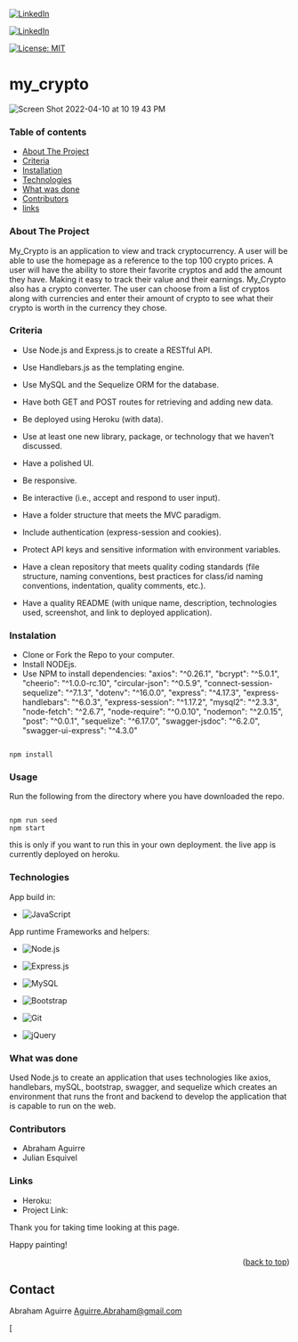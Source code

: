 <!-- Project Shields -->

[![LinkedIn][linkedin-shield]][linkedin-url]

[![LinkedIn][linkedin-shield]][linkedin-url]

[![License: MIT](https://img.shields.io/badge/License-MIT-yellow.svg)](https://opensource.org/licenses/MIT)

# my_crypto
![Screen Shot 2022-04-10 at 10 19 43 PM](https://user-images.githubusercontent.com/94779524/162654620-8e35d568-57e0-44e3-bfec-6ea9dc07a347.png)

### Table of contents
* [About The Project](#About-The-Project)
* [Criteria](#criteria)
* [Installation](#instalation)
* [Technologies](#technologies)
* [What was done](#What-was-done)
* [Contributors](#contributors)
* [links](#links)

### About The Project
My_Crypto is an application to view and track cryptocurrency. A user will be able to use the homepage as a reference to the top 100 crypto prices. A user will have the ability to store their favorite cryptos and add the amount they have. Making it easy to track their value and their earnings. My_Crypto also has a crypto converter. The user can choose from a list of cryptos along with currencies and enter their amount of crypto to see what their crypto is worth in the currency they chose.

### Criteria

* Use Node.js and Express.js to create a RESTful API.

* Use Handlebars.js as the templating engine.

* Use MySQL and the Sequelize ORM for the database.

* Have both GET and POST routes for retrieving and adding new data.

* Be deployed using Heroku (with data).

* Use at least one new library, package, or technology that we haven’t discussed.

* Have a polished UI.

* Be responsive.

* Be interactive (i.e., accept and respond to user input).

* Have a folder structure that meets the MVC paradigm.

* Include authentication (express-session and cookies).

* Protect API keys and sensitive information with environment variables.

* Have a clean repository that meets quality coding standards (file structure, naming conventions, best practices for class/id naming conventions, indentation, quality comments, etc.).

* Have a quality README (with unique name, description, technologies used, screenshot, and link to deployed application).

### Instalation

- Clone or Fork the Repo to your computer.
- Install NODEjs.
- Use NPM to install dependencies:
    "axios": "^0.26.1",
    "bcrypt": "^5.0.1",
    "cheerio": "^1.0.0-rc.10",
    "circular-json": "^0.5.9",
    "connect-session-sequelize": "^7.1.3",
    "dotenv": "^16.0.0",
    "express": "^4.17.3",
    "express-handlebars": "^6.0.3",
    "express-session": "^1.17.2",
    "mysql2": "^2.3.3",
    "node-fetch": "^2.6.7",
    "node-require": "^0.0.10",
    "nodemon": "^2.0.15",
    "post": "^0.0.1",
    "sequelize": "^6.17.0",
    "swagger-jsdoc": "^6.2.0",
    "swagger-ui-express": "^4.3.0"

```

npm install 

```

### Usage

Run the following from the directory where you have downloaded the repo.

```

npm run seed
npm start

```

this is only if you want to run this in your own deployment. the live app is currently deployed on heroku.

### Technologies
App build in:  

- ![JavaScript](https://img.shields.io/badge/javascript-%23323330.svg?logo=javascript&logoColor=%23F7DF1E&style=for-the-badge)

App runtime Frameworks and helpers:

- ![Node.js ](https://img.shields.io/badge/node.js-6DA55F?logo=node.js&logoColor=white&style=for-the-badge)

- ![Express.js](https://img.shields.io/badge/express.js-%23404d59.svg?logo=express&logoColor=%2361DAFB&style=for-the-badge)

- ![MySQL](https://img.shields.io/badge/mysql-%2300f.svg?logo=mysql&logoColor=white&style=for-the-badge)

- ![Bootstrap](https://img.shields.io/badge/bootstrap-%23563D7C.svg?logo=bootstrap&logoColor=white&style=for-the-badge)
	
- ![Git](https://img.shields.io/badge/git-%23F05033.svg?logo=git&logoColor=white&style=for-the-badge)
	
- ![jQuery](https://img.shields.io/badge/jquery-%230769AD.svg?logo=jquery&logoColor=white&style=for-the-badge)

### What was done

Used Node.js to create an application that uses technologies like axios, handlebars, mySQL, bootstrap, swagger, and sequelize which creates an environment that runs the front and backend to develop the application that is capable to run on the web.

### Contributors
* Abraham Aguirre 
* Julian Esquivel

### Links
* Heroku:
* Project Link:

Thank you for taking time looking at this page.

Happy painting!

<p align="right">(<a href="#top">back to top</a>)</p>

<!-- CONTACT -->
## Contact

Abraham Aguirre Aguirre.Abraham@gmail.com

<!-- MARKDOWN LINKS & IMAGES -->
[linkedin-shield]: https://img.shields.io/badge/-LinkedIn-black.svg?style=for-the-badge&logo=linkedin&colorB=555
[linkedin-url]: https://www.linkedin.com/in/abraham-aguirre-1b237293/
[linkedin-url]: https://www.linkedin.com/in/abraham-aguirre-1b237293/
[product-screenshot1]: ./public/assets/images/screenshot_1.png
[
